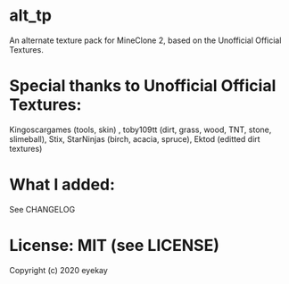 # alt_tp
An alternate texture pack for MineClone 2, based on the Unofficial Official Textures.

Special thanks to Unofficial Official Textures:
===========
Kingoscargames (tools, skin) ,
toby109tt (dirt, grass, wood, TNT, stone, slimeball),
Stix,
StarNinjas (birch, acacia, spruce),
Ektod (editted dirt textures)

What I added:
=============
See CHANGELOG

# License: MIT (see LICENSE)

Copyright (c) 2020 eyekay
